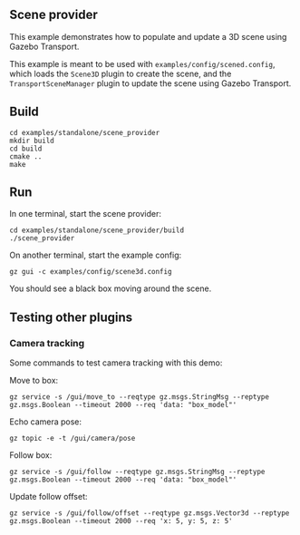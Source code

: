 ## Scene provider

This example demonstrates how to populate and update a 3D scene using
Gazebo Transport.

This example is meant to be used with `examples/config/scened.config`, which
loads the `Scene3D` plugin to create the scene, and the `TransportSceneManager`
plugin to update the scene using Gazebo Transport.

## Build

```
cd examples/standalone/scene_provider
mkdir build
cd build
cmake ..
make
```

## Run

In one terminal, start the scene provider:

```
cd examples/standalone/scene_provider/build
./scene_provider
```

On another terminal, start the example config:

```
gz gui -c examples/config/scene3d.config
```

You should see a black box moving around the scene.

## Testing other plugins

### Camera tracking

Some commands to test camera tracking with this demo:

Move to box:

```
gz service -s /gui/move_to --reqtype gz.msgs.StringMsg --reptype gz.msgs.Boolean --timeout 2000 --req 'data: "box_model"'
```

Echo camera pose:

```
gz topic -e -t /gui/camera/pose
```

Follow box:

```
gz service -s /gui/follow --reqtype gz.msgs.StringMsg --reptype gz.msgs.Boolean --timeout 2000 --req 'data: "box_model"'
```

Update follow offset:

```
gz service -s /gui/follow/offset --reqtype gz.msgs.Vector3d --reptype gz.msgs.Boolean --timeout 2000 --req 'x: 5, y: 5, z: 5'
```
